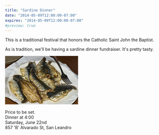 ```yaml
---
title: "Sardine Dinner"
date: "2014-05-09T12:00:00-07:00"
expires: "2014-05-09T12:00:00-07:00"
#preview: true
---
```


This is a traditional festival that honors the Catholic Saint John the Baptist.

As is tradition, we'll be having a sardine dinner fundraiser. It's pretty tasty.

![A plate of cooked sardines](4026347804_661a7a6c33_m.jpg "More photos by Ignotus the Mage at http://www.flickr.com/photos/ignotus/")

Price to be set.<br>
Dinner at 4:00<br>
Saturday, June 22nd<br>
857 'B' Alvarado St, San Leandro

